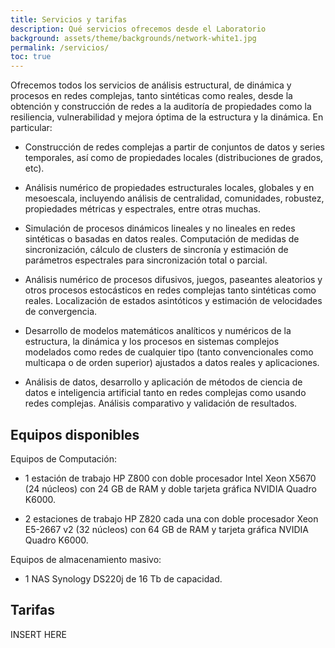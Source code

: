 ```yaml
---
title: Servicios y tarifas
description: Qué servicios ofrecemos desde el Laboratorio
background: assets/theme/backgrounds/network-white1.jpg
permalink: /servicios/
toc: true
---
```


Ofrecemos todos los servicios de análisis estructural, de dinámica y procesos en redes complejas, tanto sintéticas como reales, desde la obtención y construcción de redes a la auditoría de propiedades como la resiliencia, vulnerabilidad y mejora óptima de la estructura y la dinámica. En particular:

- Construcción de redes complejas a partir de conjuntos de datos y series temporales, así como de propiedades locales (distribuciones de grados, etc).

- Análisis numérico de propiedades estructurales locales, globales y en mesoescala, incluyendo análisis de centralidad, comunidades, robustez, propiedades métricas y espectrales, entre otras muchas.

- Simulación de procesos dinámicos lineales y no lineales en redes sintéticas o basadas en datos reales. Computación de medidas de sincronización, cálculo de clusters de sincronía y estimación de parámetros espectrales para sincronización total o parcial.

- Análisis numérico de procesos difusivos, juegos, paseantes aleatorios y otros procesos estocásticos en redes complejas tanto sintéticas como reales. Localización de estados asintóticos y estimación de velocidades de convergencia.

- Desarrollo de modelos matemáticos analíticos y numéricos de la estructura, la dinámica y los procesos en sistemas complejos modelados como redes de cualquier tipo (tanto convencionales como multicapa o de orden superior) ajustados a datos reales y aplicaciones.

- Análisis de datos, desarrollo y aplicación de métodos de ciencia de datos e inteligencia artificial tanto en redes complejas como usando redes complejas. Análisis comparativo y validación de resultados.

## Equipos disponibles

Equipos de Computación:

- 1 estación de trabajo HP Z800 con doble procesador Intel Xeon X5670 (24 núcleos) con 24 GB de RAM y doble tarjeta gráfica NVIDIA Quadro K6000.

- 2 estaciones de trabajo HP Z820 cada una con doble procesador Xeon E5-2667 v2 (32 núcleos) con 64 GB de RAM y tarjeta gráfica NVIDIA Quadro K6000. 

Equipos de almacenamiento masivo:

- 1 NAS Synology DS220j de 16 Tb de capacidad. 


## Tarifas

INSERT HERE
